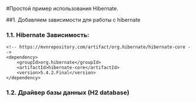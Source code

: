 #Простой пример использования Hibernate.

##1. Добавляем зависимости для работы с hibernate
### 1.1. Hibernate Зависимость:
    <!-- https://mvnrepository.com/artifact/org.hibernate/hibernate-core -->
    <dependency>
        <groupId>org.hibernate</groupId>
        <artifactId>hibernate-core</artifactId>
        <version>5.4.2.Final</version>
    </dependency>
### 1.2. Драйвер базы данных (H2 database)